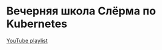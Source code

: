 # Вечерняя школа Слёрма по Kubernetes
[YouTube playlist](https://www.youtube.com/playlist?list=PL8D2P0ruohOA4Y9LQoTttfSgsRwUGWpu6)
